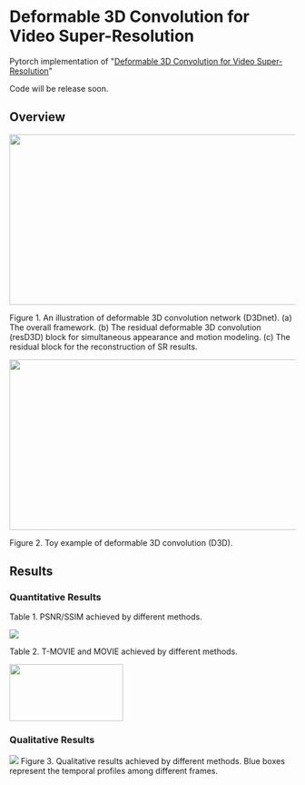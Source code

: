 # Deformable 3D Convolution for Video Super-Resolution
Pytorch implementation of "[Deformable 3D Convolution for Video Super-Resolution](https://ieeexplore.ieee.org/document/8998204)"

Code will be release soon.

## Overview
<img src="https://github.com/XinyiYing/D3Dnet/blob/master/images/Network.jpg" width="700" height="300" />

Figure 1. An illustration of deformable 3D convolution network (D3Dnet). (a) The overall framework. (b) The residual deformable 3D convolution (resD3D) block for simultaneous appearance and motion modeling. (c) The residual block for the reconstruction of SR results.

<img src="https://github.com/XinyiYing/D3Dnet/blob/master/images/D3D.jpg" width="600" height="300" />

Figure 2. Toy example of deformable 3D convolution (D3D).

## Results
### Quantitative Results
Table 1. PSNR/SSIM achieved by different methods.

<img src=https://github.com/XinyiYing/D3Dnet/blob/master/images/table1.JPG>

Table 2. T-MOVIE and MOVIE achieved by different methods.

<img src=https://github.com/XinyiYing/D3Dnet/blob/master/images/table2.JPG, width="200" height="100">

### Qualitative Results
<img src=https://github.com/XinyiYing/D3Dnet/blob/master/images/compare.jpg>
Figure 3. Qualitative results achieved by different methods. Blue boxes represent the temporal profiles among different frames.
